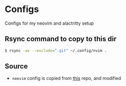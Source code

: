 # Configs

Configs for my neovim and alactritty setup


## Rsync command to copy to this dir

```sh
$ rsync -av --exclude=".git" ~/.config/nvim .
```

## Source

- `neovim` config is copied from [this](https://github.com/ChristianChiarulli/Neovim-from-scratch) repo, and modified
